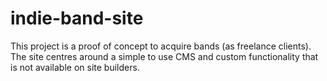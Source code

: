 # indie-band-site
This project is a proof of concept to acquire bands (as freelance clients). The site centres around a simple to use CMS and custom functionality that is not available on site builders.
